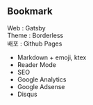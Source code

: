 ## Bookmark

Web : Gatsby  
Theme : Borderless  
배포 : Github Pages  

- Markdown + emoji, ktex
- Reader Mode
- SEO
- Google Analytics
- Google Adsense
- Disqus
